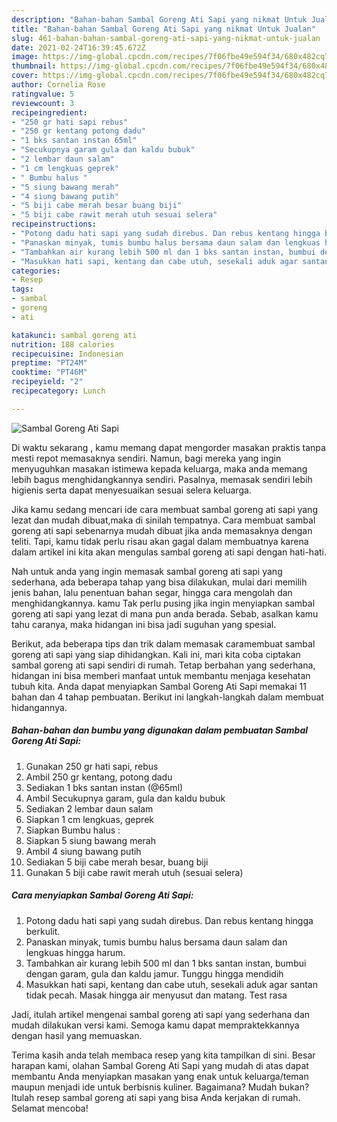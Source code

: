 ```yaml
---
description: "Bahan-bahan Sambal Goreng Ati Sapi yang nikmat Untuk Jualan"
title: "Bahan-bahan Sambal Goreng Ati Sapi yang nikmat Untuk Jualan"
slug: 461-bahan-bahan-sambal-goreng-ati-sapi-yang-nikmat-untuk-jualan
date: 2021-02-24T16:39:45.672Z
image: https://img-global.cpcdn.com/recipes/7f06fbe49e594f34/680x482cq70/sambal-goreng-ati-sapi-foto-resep-utama.jpg
thumbnail: https://img-global.cpcdn.com/recipes/7f06fbe49e594f34/680x482cq70/sambal-goreng-ati-sapi-foto-resep-utama.jpg
cover: https://img-global.cpcdn.com/recipes/7f06fbe49e594f34/680x482cq70/sambal-goreng-ati-sapi-foto-resep-utama.jpg
author: Cornelia Rose
ratingvalue: 5
reviewcount: 3
recipeingredient:
- "250 gr hati sapi rebus"
- "250 gr kentang potong dadu"
- "1 bks santan instan 65ml"
- "Secukupnya garam gula dan kaldu bubuk"
- "2 lembar daun salam"
- "1 cm lengkuas geprek"
- " Bumbu halus "
- "5 siung bawang merah"
- "4 siung bawang putih"
- "5 biji cabe merah besar buang biji"
- "5 biji cabe rawit merah utuh sesuai selera"
recipeinstructions:
- "Potong dadu hati sapi yang sudah direbus. Dan rebus kentang hingga berkulit."
- "Panaskan minyak, tumis bumbu halus bersama daun salam dan lengkuas hingga harum."
- "Tambahkan air kurang lebih 500 ml dan 1 bks santan instan, bumbui dengan garam, gula dan kaldu jamur. Tunggu hingga mendidih"
- "Masukkan hati sapi, kentang dan cabe utuh, sesekali aduk agar santan tidak pecah. Masak hingga air menyusut dan matang. Test rasa"
categories:
- Resep
tags:
- sambal
- goreng
- ati

katakunci: sambal goreng ati 
nutrition: 188 calories
recipecuisine: Indonesian
preptime: "PT24M"
cooktime: "PT46M"
recipeyield: "2"
recipecategory: Lunch

---
```



![Sambal Goreng Ati Sapi](https://img-global.cpcdn.com/recipes/7f06fbe49e594f34/680x482cq70/sambal-goreng-ati-sapi-foto-resep-utama.jpg)

Di waktu  sekarang , kamu memang dapat mengorder masakan praktis tanpa mesti repot memasaknya sendiri. Namun, bagi mereka yang ingin menyuguhkan masakan istimewa kepada keluarga, maka anda memang lebih bagus menghidangkannya sendiri. Pasalnya, memasak sendiri lebih higienis serta dapat menyesuaikan sesuai selera keluarga.

Jika kamu sedang mencari ide cara membuat sambal goreng ati sapi yang lezat dan mudah dibuat,maka di sinilah tempatnya. Cara membuat sambal goreng ati sapi  sebenarnya mudah dibuat jika anda memasaknya dengan teliti. Tapi, kamu tidak perlu risau akan gagal dalam membuatnya 
karena dalam artikel ini kita akan mengulas sambal goreng ati sapi dengan hati-hati.  



Nah untuk anda yang ingin memasak sambal goreng ati sapi yang sederhana, ada beberapa tahap yang bisa dilakukan, mulai dari memilih jenis bahan, lalu penentuan bahan segar, hingga cara mengolah dan menghidangkannya. kamu Tak perlu pusing jika ingin menyiapkan sambal goreng ati sapi yang lezat di mana pun anda berada. Sebab, asalkan kamu  tahu caranya, maka hidangan ini bisa jadi suguhan yang spesial.

Berikut, ada beberapa tips dan trik dalam memasak caramembuat sambal goreng ati sapi yang siap dihidangkan. Kali ini, mari kita coba ciptakan sambal goreng ati sapi sendiri di rumah. Tetap berbahan yang sederhana, hidangan ini bisa memberi manfaat untuk membantu menjaga kesehatan tubuh kita. Anda dapat menyiapkan Sambal Goreng Ati Sapi memakai 11 bahan dan 4 tahap pembuatan. Berikut ini langkah-langkah dalam membuat hidangannya.

<!--inarticleads1-->

##### Bahan-bahan dan bumbu yang digunakan dalam pembuatan Sambal Goreng Ati Sapi:

1. Gunakan 250 gr hati sapi, rebus
1. Ambil 250 gr kentang, potong dadu
1. Sediakan 1 bks santan instan (@65ml)
1. Ambil Secukupnya garam, gula dan kaldu bubuk
1. Sediakan 2 lembar daun salam
1. Siapkan 1 cm lengkuas, geprek
1. Siapkan  Bumbu halus :
1. Siapkan 5 siung bawang merah
1. Ambil 4 siung bawang putih
1. Sediakan 5 biji cabe merah besar, buang biji
1. Gunakan 5 biji cabe rawit merah utuh (sesuai selera)




<!--inarticleads2-->

##### Cara menyiapkan Sambal Goreng Ati Sapi:

1. Potong dadu hati sapi yang sudah direbus. Dan rebus kentang hingga berkulit.
1. Panaskan minyak, tumis bumbu halus bersama daun salam dan lengkuas hingga harum.
1. Tambahkan air kurang lebih 500 ml dan 1 bks santan instan, bumbui dengan garam, gula dan kaldu jamur. Tunggu hingga mendidih
1. Masukkan hati sapi, kentang dan cabe utuh, sesekali aduk agar santan tidak pecah. Masak hingga air menyusut dan matang. Test rasa




Jadi, itulah artikel mengenai  sambal goreng ati sapi  yang sederhana dan mudah dilakukan versi kami. Semoga kamu dapat mempraktekkannya dengan hasil yang memuaskan. 

Terima kasih anda telah membaca resep yang kita tampilkan di sini. Besar harapan kami, olahan  Sambal Goreng Ati Sapi yang mudah di atas dapat membantu Anda menyiapkan masakan yang enak untuk keluarga/teman maupun menjadi ide untuk berbisnis kuliner. Bagaimana? Mudah bukan? Itulah resep sambal goreng ati sapi yang bisa Anda kerjakan di rumah. Selamat mencoba!

